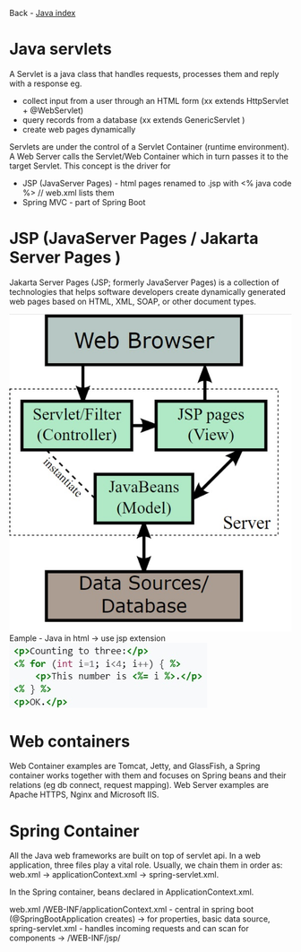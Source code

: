 Back - [Java index](0-index.md)

# Java servlets
A Servlet is a java class that handles requests, processes them and reply with a response eg.
- collect input from a user through an HTML form (xx extends HttpServlet + @WebServlet)
- query records from a database (xx extends GenericServlet )
- create web pages dynamically

Servlets are under the control of a Servlet Container (runtime environment). A Web Server calls
the Servlet/Web Container which in turn passes it to the target Servlet.
This concept is the driver for
- JSP (JavaServer Pages) - html pages renamed to .jsp with <% java code %> // web.xml lists them
- Spring MVC - part of Spring Boot

# JSP (JavaServer Pages / Jakarta Server Pages )
Jakarta Server Pages (JSP; formerly JavaServer Pages) is a collection of technologies that helps software developers create dynamically generated web pages based on HTML, XML, SOAP, or other document types.

![JSP](1-jsp.jpg)
Eample - Java in html -> use jsp extension
![Example](1-jsp-example.jpg)

# Web containers
Web Container examples are Tomcat, Jetty, and GlassFish, a Spring container works together with
them and focuses on Spring beans and their relations (eg db connect, request mapping).
Web Server examples are Apache HTTPS, Nginx and Microsoft IIS.

# Spring Container
All the Java web frameworks are built on top of servlet api. In a web application, three files 
play a vital role. Usually, we chain them in order as: web.xml -> applicationContext.xml -> spring-servlet.xml.

In the Spring container, beans declared in ApplicationContext.xml.


web.xml
/WEB-INF/applicationContext.xml - central in spring boot (@SpringBootApplication creates)
-> for properties, basic data source,
spring-servlet.xml - handles incoming requests and can scan for components
-> /WEB-INF/jsp/







